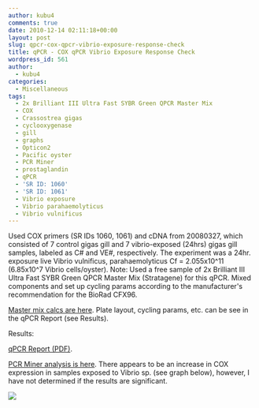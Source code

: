 ```yaml
---
author: kubu4
comments: true
date: 2010-12-14 02:11:18+00:00
layout: post
slug: qpcr-cox-qpcr-vibrio-exposure-response-check
title: qPCR - COX qPCR Vibrio Exposure Response Check
wordpress_id: 561
author:
  - kubu4
categories:
  - Miscellaneous
tags:
  - 2x Brilliant III Ultra Fast SYBR Green QPCR Master Mix
  - COX
  - Crassostrea gigas
  - cyclooxygenase
  - gill
  - graphs
  - Opticon2
  - Pacific oyster
  - PCR Miner
  - prostaglandin
  - qPCR
  - 'SR ID: 1060'
  - 'SR ID: 1061'
  - Vibrio exposure
  - Vibrio parahaemolyticus
  - Vibrio vulnificus
---
```


Used COX primers (SR IDs 1060, 1061) and cDNA from 20080327, which consisted of 7 control gigas gill and 7 vibrio-exposed (24hrs) gigas gill samples, labeled as C# and VE#, respectively. The experiment was a 24hr. exposure live Vibrio vulnificus, parahaemolyticus Cf = 2.055x10^11 (6.85x10^7 Vibrio cells/oyster).
Note: Used a free sample of 2x Brilliant III Ultra Fast SYBR Green QPCR Master Mix (Stratagene) for this qPCR. Mixed components and set up cycling params according to the manufacturer's recommendation for the BioRad CFX96.

[Master mix calcs are here](https://spreadsheets0.google.com/ccc?key=tgGO1QD8wohZrBwBinFvjyw&hl=en&authkey=CLiBnbAI#gid=0). Plate layout, cycling params, etc. can be see in the qPCR Report (see Results).

Results:

[ qPCR Report (PDF)](http://eagle.fish.washington.edu/Arabidopsis/Notebook%20Workup%20Files/20101213%20qPCR%20Report-01.pdf).

[PCR Miner analysis is here](https://spreadsheets.google.com/ccc?key=0AmS_90rPaQMzdG1EdjRDeGtNeWp0cDBRUm9jY3h0OEE&hl=en&authkey=CJmZ2H0#gid=0). There appears to be an increase in COX expression in samples exposed to Vibrio sp. (see graph below), however, I have not determined if the results are significant.

![](http://eagle.fish.washington.edu/Arabidopsis/20101213%20-%20Normalized%20COX%20C24%20vs%20VE24.jpg)
